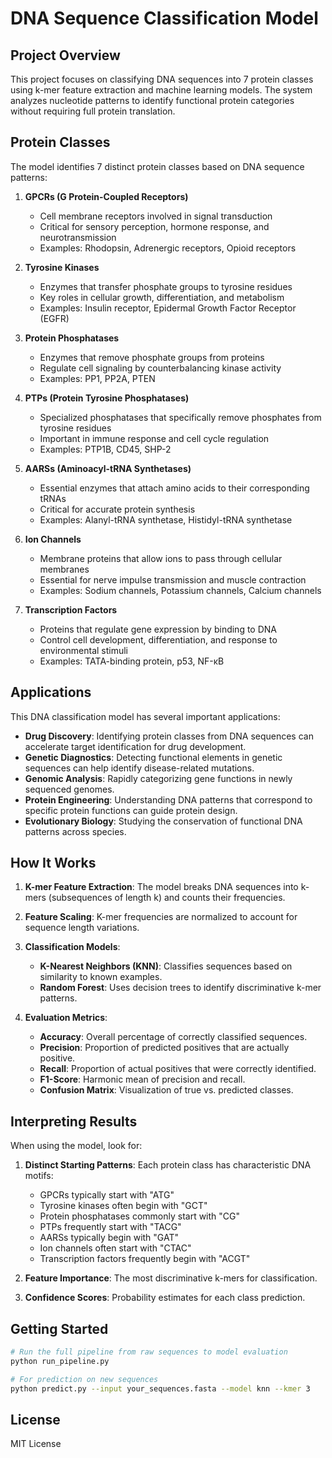 # DNA Sequence Classification Model

## Project Overview

This project focuses on classifying DNA sequences into 7 protein classes using k-mer feature extraction and machine learning models. The system analyzes nucleotide patterns to identify functional protein categories without requiring full protein translation.

## Protein Classes

The model identifies 7 distinct protein classes based on DNA sequence patterns:

1. **GPCRs (G Protein-Coupled Receptors)**

   - Cell membrane receptors involved in signal transduction
   - Critical for sensory perception, hormone response, and neurotransmission
   - Examples: Rhodopsin, Adrenergic receptors, Opioid receptors

2. **Tyrosine Kinases**

   - Enzymes that transfer phosphate groups to tyrosine residues
   - Key roles in cellular growth, differentiation, and metabolism
   - Examples: Insulin receptor, Epidermal Growth Factor Receptor (EGFR)

3. **Protein Phosphatases**

   - Enzymes that remove phosphate groups from proteins
   - Regulate cell signaling by counterbalancing kinase activity
   - Examples: PP1, PP2A, PTEN

4. **PTPs (Protein Tyrosine Phosphatases)**

   - Specialized phosphatases that specifically remove phosphates from tyrosine residues
   - Important in immune response and cell cycle regulation
   - Examples: PTP1B, CD45, SHP-2

5. **AARSs (Aminoacyl-tRNA Synthetases)**

   - Essential enzymes that attach amino acids to their corresponding tRNAs
   - Critical for accurate protein synthesis
   - Examples: Alanyl-tRNA synthetase, Histidyl-tRNA synthetase

6. **Ion Channels**

   - Membrane proteins that allow ions to pass through cellular membranes
   - Essential for nerve impulse transmission and muscle contraction
   - Examples: Sodium channels, Potassium channels, Calcium channels

7. **Transcription Factors**
   - Proteins that regulate gene expression by binding to DNA
   - Control cell development, differentiation, and response to environmental stimuli
   - Examples: TATA-binding protein, p53, NF-κB

## Applications

This DNA classification model has several important applications:

- **Drug Discovery**: Identifying protein classes from DNA sequences can accelerate target identification for drug development.
- **Genetic Diagnostics**: Detecting functional elements in genetic sequences can help identify disease-related mutations.
- **Genomic Analysis**: Rapidly categorizing gene functions in newly sequenced genomes.
- **Protein Engineering**: Understanding DNA patterns that correspond to specific protein functions can guide protein design.
- **Evolutionary Biology**: Studying the conservation of functional DNA patterns across species.

## How It Works

1. **K-mer Feature Extraction**: The model breaks DNA sequences into k-mers (subsequences of length k) and counts their frequencies.

2. **Feature Scaling**: K-mer frequencies are normalized to account for sequence length variations.

3. **Classification Models**:

   - **K-Nearest Neighbors (KNN)**: Classifies sequences based on similarity to known examples.
   - **Random Forest**: Uses decision trees to identify discriminative k-mer patterns.

4. **Evaluation Metrics**:
   - **Accuracy**: Overall percentage of correctly classified sequences.
   - **Precision**: Proportion of predicted positives that are actually positive.
   - **Recall**: Proportion of actual positives that were correctly identified.
   - **F1-Score**: Harmonic mean of precision and recall.
   - **Confusion Matrix**: Visualization of true vs. predicted classes.

## Interpreting Results

When using the model, look for:

1. **Distinct Starting Patterns**: Each protein class has characteristic DNA motifs:

   - GPCRs typically start with "ATG"
   - Tyrosine kinases often begin with "GCT"
   - Protein phosphatases commonly start with "CG"
   - PTPs frequently start with "TACG"
   - AARSs typically begin with "GAT"
   - Ion channels often start with "CTAC"
   - Transcription factors frequently begin with "ACGT"

2. **Feature Importance**: The most discriminative k-mers for classification.

3. **Confidence Scores**: Probability estimates for each class prediction.

## Getting Started

```bash
# Run the full pipeline from raw sequences to model evaluation
python run_pipeline.py

# For prediction on new sequences
python predict.py --input your_sequences.fasta --model knn --kmer 3
```

## License

MIT License
